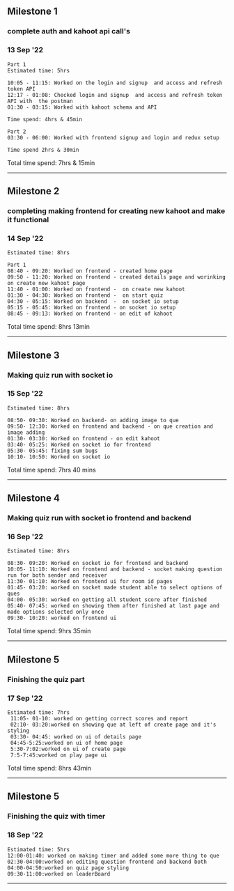 ## Milestone 1

### complete auth and kahoot api call's

### 13 Sep '22

    Part 1
    Estimated time: 5hrs

    10:05 - 11:15: Worked on the login and signup  and access and refresh token API
    12:17 - 01:08: Checked login and signup  and access and refresh token API with  the postman
    01:30 - 03:15: Worked with kahoot schema and API

    Time spend: 4hrs & 45min

    Part 2
    03:30 - 06:00: Worked with frontend signup and login and redux setup

    Time spend 2hrs & 30min

Total time spend: 7hrs & 15min

---

## Milestone 2

### completing making frontend for creating new kahoot and make it functional

### 14 Sep '22

    Estimated time: 8hrs

    Part 1
    08:40 - 09:20: Worked on frontend - created home page
    09:50 - 11:20: Worked on frontend - created details page and worinking on create new kahoot page
    11:40 - 01:00: Worked on frontend -  on create new kahoot
    01:30 - 04:30: Worked on frontend -  on start quiz
    04:30 - 05:15: Worked on backend  -  on socket io setup
    05:15 - 05:45: Worked on frontend - on socket io setup
    08:45 - 09:13: Worked on frontend - on edit of kahoot

Total time spend: 8hrs 13min

---

## Milestone 3

### Making quiz run with socket io

### 15 Sep '22

    Estimated time: 8hrs

    08:50- 09:30: Worked on backend- on adding image to que
    09:50- 12:30: Worked on frontend and backend - on que creation and image adding
    01:30- 03:30: Worked on frontend - on edit kahoot
    03:40- 05:25: Worked on socket io for frontend
    05:30- 05:45: fixing sum bugs
    10:10- 10:50: Worked on socket io

Total time spend: 7hrs 40 mins

---

## Milestone 4

### Making quiz run with socket io frontend and backend

### 16 Sep '22

    Estimated time: 8hrs

    08:30- 09:20: Worked on socket io for frontend and backend
    10:05- 11:10: Worked on frontend and backend - socket making question run for both sender and receiver
    11:30- 01:10: Worked on frontend ui for room id pages
    01:45- 03:20: worked on socket made student able to select options of ques
    04:00- 05:30: worked on getting all student score after finished
    05:40- 07:45: worked on showing them after finished at last page and made options selected only once
    09:30- 10:20: worked on frontend ui

Total time spend: 9hrs 35min

---

## Milestone 5

### Finishing the quiz part

### 17 Sep '22

    Estimated time: 7hrs
     11:05- 01-10: worked on getting correct scores and report
     02:10- 03:20:worked on showing que at left of create page and it's styling
     03:30- 04:45: worked on ui of details page
     04:45-5:25:worked on ui of home page
     5:30-7:02:worked on ui of create page
     7:5-7:45:worked on play page ui

Total time spend: 8hrs 43min

---

## Milestone 5

### Finishing the quiz with timer

### 18 Sep '22

    Estimated time: 5hrs
    12:00-01:40: worked on making timer and added some more thing to que
    02:30-04:00:worked on editing question frontend and backend both
    04:00-04:50:worked on quiz page styling
    09:30-11:00:worked on leaderBoard

---
